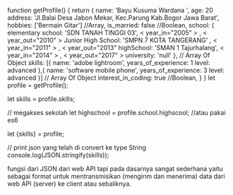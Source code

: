 function getProfile() {
  return {
    name: 'Bayu Kusuma Wardana ',
    age: 20
    address: 'Jl.Balai Desa Jabon Mekar, Kec.Parung Kab.Bogor Jawa Barat',
    hobbies: ['Bermain Gitar'] //Array,
    is_married: false //Boolean,
    school: {
      elementary school: 'SDN TANAH TINGGI 03', < year_in="2005" > , < year_out="2010" >
      Junior High School: 'SMPN 7 KOTA TANGERANG' , < year_in="2011" > , < year_out="2013"
      highSchool: 'SMAN 1 Tajurhalang', < year_in="2014" > , < year_out="2017" >
      university: 'null'
    }, // Array Of Object
    skills: [{
      name: 'adobe lightroom',
      years_of_experience: 1
      level: advanced
    },{
      name: 'software mobile phone',
      years_of_experience: 3
      level: advanced
    }] // Array Of Object
    interest_in_coding: true //Boolean,
  }
}
let profile = getProfile();

let skills = profile.skills;

// megakses sekolah
let highschool = profile.school.highscool;
//atau pakai es6

let {skills} = profile;

// print json yang telah di convert ke type String
console.log(JSON.stringify(skills));

 fungsi dari JSON dari web API tapi pada dasarnya sangat sederhana yaitu sebagai format untuk mentransmisikan (mengirim dan menerima) data dari web API (server) ke client atau sebaliknya.
